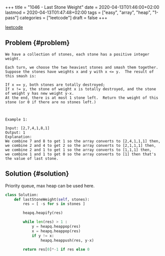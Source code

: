 +++
title = "1046 - Last Stone Weight"
date = 2020-04-13T01:46:00+02:00
lastmod = 2020-04-13T01:47:48+02:00
tags = ["easy", "array", "heap", "1-pass"]
categories = ["leetcode"]
draft = false
+++

[leetcode](https://leetcode.com/problems/last-stone-weight/)


## Problem {#problem}

```text
We have a collection of stones, each stone has a positive integer weight.

Each turn, we choose the two heaviest stones and smash them together.  Suppose the stones have weights x and y with x <= y.  The result of this smash is:

If x == y, both stones are totally destroyed;
If x != y, the stone of weight x is totally destroyed, and the stone of weight y has new weight y-x.
At the end, there is at most 1 stone left.  Return the weight of this stone (or 0 if there are no stones left.)



Example 1:

Input: [2,7,4,1,8,1]
Output: 1
Explanation:
We combine 7 and 8 to get 1 so the array converts to [2,4,1,1,1] then,
we combine 2 and 4 to get 2 so the array converts to [2,1,1,1] then,
we combine 2 and 1 to get 1 so the array converts to [1,1,1] then,
we combine 1 and 1 to get 0 so the array converts to [1] then that's the value of last stone.
```


## Solution {#solution}

Priority queue, max heap can be used here.

```python
class Solution:
    def lastStoneWeight(self, stones):
        res = [ -s for s in stones ]

        heapq.heapify(res)

        while len(res) > 1 :
            y = heapq.heappop(res)
            x = heapq.heappop(res)
            if y != x:
                heapq.heappush(res, y-x)

        return res[0]*-1 if res else 0
```
